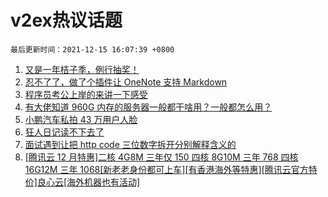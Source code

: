 # v2ex热议话题

`最后更新时间：2021-12-15 16:07:39 +0800`

1. [又是一年桔子季，例行抽奖！](https://www.v2ex.com/t/822298)
1. [忍不了了，做了个插件让 OneNote 支持 Markdown](https://www.v2ex.com/t/822262)
1. [程序员考公上岸的来讲一下感受](https://www.v2ex.com/t/822220)
1. [有大佬知道 960G 内存的服务器一般都干啥用？一般都怎么用？](https://www.v2ex.com/t/822225)
1. [小鹏汽车私拍 43 万用户人脸](https://www.v2ex.com/t/822279)
1. [狂人日记读不下去了](https://www.v2ex.com/t/822259)
1. [面试遇到让把 http code 三位数字拆开分别解释含义的](https://www.v2ex.com/t/822290)
1. [[腾讯云 12 月特惠]二核 4G8M 三年仅 150 四核 8G10M 三年 768 四核 16G12M 三年 1068[新老老身份都可上车][有香港海外等特惠][腾讯云官方特价]良心云[海外机器也有活动]](https://www.v2ex.com/t/822285)

